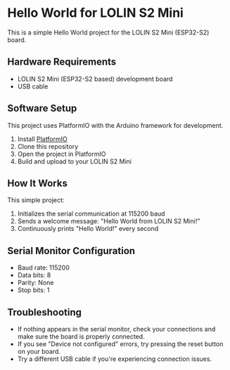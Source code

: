 # Hello World for LOLIN S2 Mini

This is a simple Hello World project for the LOLIN S2 Mini (ESP32-S2) board.

## Hardware Requirements

- LOLIN S2 Mini (ESP32-S2 based) development board
- USB cable

## Software Setup

This project uses PlatformIO with the Arduino framework for development.

1. Install [PlatformIO](https://platformio.org/install)
2. Clone this repository
3. Open the project in PlatformIO
4. Build and upload to your LOLIN S2 Mini

## How It Works

This simple project:
1. Initializes the serial communication at 115200 baud
2. Sends a welcome message: "Hello World from LOLIN S2 Mini!"
3. Continuously prints "Hello World!" every second

## Serial Monitor Configuration

- Baud rate: 115200
- Data bits: 8
- Parity: None
- Stop bits: 1

## Troubleshooting

- If nothing appears in the serial monitor, check your connections and make sure the board is properly connected.
- If you see "Device not configured" errors, try pressing the reset button on your board.
- Try a different USB cable if you're experiencing connection issues. 